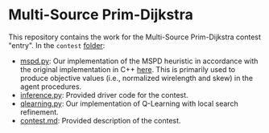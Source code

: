 # Multi-Source Prim-Dijkstra

This repository contains the work for the Multi-Source Prim-Dijkstra contest "entry". In the `contest` [folder](https://github.com/EmilyOng/mspd/tree/main/contest):
- [mspd.py](https://github.com/EmilyOng/mspd/blob/main/contest/mspd.py): Our implementation of the MSPD heuristic in accordance with the original implementation in C++ [here](https://github.com/TILOS-AI-Institute/Multi-Source-Prim-Dijkstra/blob/main/src/STT/MSPD/STT.cpp). This is primarily used to produce objective values (i.e., normalized wirelength and skew) in the agent procedures.
- [inference.py](https://github.com/EmilyOng/mspd/blob/main/contest/inference.py): Provided driver code for the contest.
- [qlearning.py](https://github.com/EmilyOng/mspd/blob/main/contest/qlearning.py): Our implementation of Q-Learning with local search refinement.
- [contest.md](https://github.com/EmilyOng/mspd/blob/main/contest/contest.md): Provided description of the contest.
